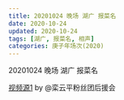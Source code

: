 ```yaml
---
title: 20201024 晚场 湖广 报菜名 
date: 2020-10-24
updated: 2020-10-24
tags: [湖广, 报菜名, 相声]
categories: 庚子年场次(2020) 
---
```

20201024 晚场 湖广 报菜名 



[视频源1](https://weibo.com/6574451359/JqJqagi8y) by @栾云平粉丝团后援会